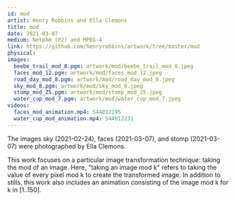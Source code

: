 ```yaml
---
id: mod
artist: Henry Robbins and Ella Clemons
title: mod
date: 2021-03-07
medium: Netpbm (P2) and MPEG-4
link: https://github.com/henryrobbins/artwork/tree/master/mod
physical:
images:
  beebe_trail_mod_8.pgm: artwork/mod/beebe_trail_mod_8.jpeg
  faces_mod_12.pgm: artwork/mod/faces_mod_12.jpeg
  road_day_mod_8.pgm: artwork/mod/road_day_mod_8.jpeg
  sky_mod_8.pgm: artwork/mod/sky_mod_8.jpeg
  stomp_mod_25.pgm: artwork/mod/stomp_mod_25.jpeg
  water_cup_mod_7.pgm: artwork/mod/water_cup_mod_7.jpeg
videos:
  faces_mod_animation.mp4: 544012195
  water_cup_mod_animation.mp4: 544012231
---
```

The images sky (2021-02-24), faces (2021-03-07), and stomp (2021-03-07)
were photographed by Ella Clemons.

This work focuses on a particular image transformation technique: taking the
mod of an image. Here, "taking an image mod k" refers to taking the value of
every pixel mod k to create the transformed image. In addition to stills, this
work also includes an animation consisting of the image mod k for k in [1..150].
